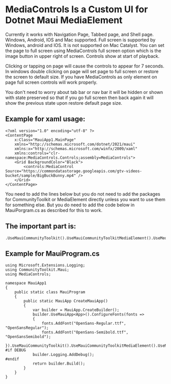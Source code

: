 # MediaControls Is a Custom UI for Dotnet Maui MediaElement

Currently it works with Navigation Page, Tabbed page, and Shell page.
Windows, Android, IOS and Mac supported. Full screen is supported by Windows,
android and IOS. It is not supported on Mac Catalyst.
You can set the page to full screen using MediaControls full screen option
which is the image button in upper right of screen. Controls show at start
of playback.

Clicking or tapping on page will cause the controls to appear for 7 seconds.
In windows double clicking on page will set page to full screen or restore 
the screen to default size. If you have MediaControls as only element on page 
full screen controls will work properly.

You don't need to worry about tab bar or nav bar it will be hidden or shown
with state preserved so that if you go full screen then back again it will
show the previous state upon restore default page size.

## Example for xaml usage:
```
<?xml version="1.0" encoding="utf-8" ?>
<ContentPage
    x:Class="MauiApp1.MainPage"
    xmlns="http://schemas.microsoft.com/dotnet/2021/maui"
    xmlns:x="http://schemas.microsoft.com/winfx/2009/xaml"
    xmlns:controls="clr-namespace:MediaControls.Controls;assembly=MediaControls">
    <Grid BackgroundColor="Black">
        <controls:MediaControl Source="https://commondatastorage.googleapis.com/gtv-videos-bucket/sample/BigBuckBunny.mp4" />
    </Grid>
</ContentPage>

```

You need to add the lines below but you do not need to add the packages for CommunityToolkit or MediaElement
directly unless you want to use them for something else. But you do need to add the code below in MauiPorgram.cs
as described for this to work.

## The important part is:
```
.UseMauiCommunityToolkit().UseMauiCommunityToolkitMediaElement().UseMediaControls();
```

## Example for MauiProgram.cs

```
using Microsoft.Extensions.Logging;
using CommunityToolkit.Maui;
using MediaControls;

namespace MauiApp1
{
    public static class MauiProgram
    {
        public static MauiApp CreateMauiApp()
        {
            var builder = MauiApp.CreateBuilder();
            builder.UseMauiApp<App>().ConfigureFonts(fonts =>
            {
                fonts.AddFont("OpenSans-Regular.ttf", "OpenSansRegular");
                fonts.AddFont("OpenSans-Semibold.ttf", "OpenSansSemibold");
            }).UseMauiCommunityToolkit().UseMauiCommunityToolkitMediaElement().UseMediaControls();
#if DEBUG
            builder.Logging.AddDebug();
#endif
            return builder.Build();
        }
    }
}
```
